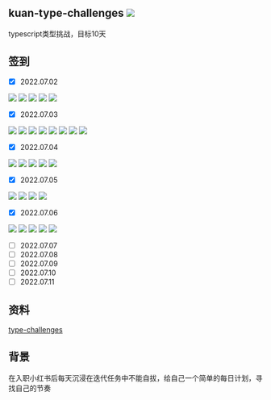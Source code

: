 ## kuan-type-challenges <img src="https://shields.io/github/last-commit/kuan1/kuan-type-challenges" />

typescript类型挑战，目标10天


## 签到

- [x] 2022.07.02

<img src="https://img.shields.io/badge/pick-blue" />  <img src="https://img.shields.io/badge/readonly-blue" /> <img src="https://img.shields.io/badge/arrayFirst-blue" /> <img src="https://img.shields.io/badge/tupleLength-blue" /> <img src="https://img.shields.io/badge/tupleToObject-blue" />

- [x] 2022.07.03

<img src="https://img.shields.io/badge/exclude-blue" /> <img src="https://img.shields.io/badge/awaited-blue" /> <img src="https://img.shields.io/badge/if-blue" /> <img src="https://img.shields.io/badge/concat-blue" /> <img src="https://img.shields.io/badge/includes-blue" /> <img src="https://img.shields.io/badge/push-blue" /> <img src="https://img.shields.io/badge/unshift-blue" /> <img src="https://img.shields.io/badge/parameters-blue" />
- [x] 2022.07.04

<img src="https://img.shields.io/badge/returnType-blue" /> <img src="https://img.shields.io/badge/deepReadonly-blue" /> <img src="https://img.shields.io/badge/omit-blue" /> <img src="https://img.shields.io/badge/readonly2-blue" /> <img src="https://img.shields.io/badge/tupleToUnion-blue" /> 

- [x] 2022.07.05

<img src="https://img.shields.io/badge/lastOfArray-blue" /> <img src="https://img.shields.io/badge/pop-blue" />  <img src="https://img.shields.io/badge/promiseAll-blue" /> <img src="https://img.shields.io/badge/typeLookup-blue" /> 

- [x] 2022.07.06

<img src="https://img.shields.io/badge/trimleft-blue" />  <img src="https://img.shields.io/badge/trim-blue" />  <img src="https://img.shields.io/badge/capitalize-blue" />  <img src="https://img.shields.io/badge/replace-blue" /> <img src="https://img.shields.io/badge/replaceAll-blue" /> 

- [ ] 2022.07.07
- [ ] 2022.07.08
- [ ] 2022.07.09
- [ ] 2022.07.10
- [ ] 2022.07.11

## 资料
[type-challenges](https://github.com/type-challenges/type-challenges)

## 背景
在入职小红书后每天沉浸在迭代任务中不能自拔，给自己一个简单的每日计划，寻找自己的节奏
